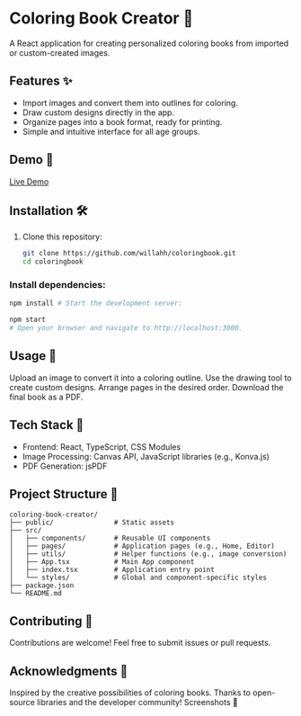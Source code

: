 # Coloring Book Creator 🎨

A React application for creating personalized coloring books from imported or custom-created images.

## Features ✨
- Import images and convert them into outlines for coloring.
- Draw custom designs directly in the app.
- Organize pages into a book format, ready for printing.
- Simple and intuitive interface for all age groups.

## Demo 🚀
[Live Demo](#)

## Installation 🛠️

1. Clone this repository:
   ```bash
   git clone https://github.com/willahh/coloringbook.git
   cd coloringbook


### Install dependencies:

```bash
npm install # Start the development server:
```

```bash
npm start
# Open your browser and navigate to http://localhost:3000.
```


## Usage 📖
Upload an image to convert it into a coloring outline.
Use the drawing tool to create custom designs.
Arrange pages in the desired order.
Download the final book as a PDF.


## Tech Stack 🧰
- Frontend: React, TypeScript, CSS Modules
- Image Processing: Canvas API, JavaScript libraries (e.g., Konva.js)
- PDF Generation: jsPDF


## Project Structure 📂
```
coloring-book-creator/
├── public/               # Static assets
├── src/
│   ├── components/       # Reusable UI components
│   ├── pages/            # Application pages (e.g., Home, Editor)
│   ├── utils/            # Helper functions (e.g., image conversion)
│   ├── App.tsx           # Main App component
│   ├── index.tsx         # Application entry point
│   └── styles/           # Global and component-specific styles
├── package.json
└── README.md
```


## Contributing 🤝
Contributions are welcome!
Feel free to submit issues or pull requests.


## Acknowledgments 🙏
Inspired by the creative possibilities of coloring books.
Thanks to open-source libraries and the developer community!
Screenshots 📸

